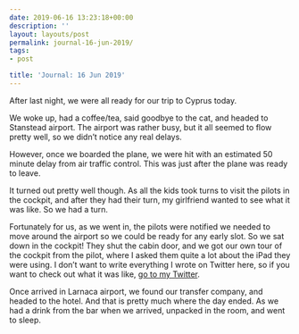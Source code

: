 ```yaml
---
date: 2019-06-16 13:23:18+00:00
description: ''
layout: layouts/post
permalink: journal-16-jun-2019/
tags:
- post

title: 'Journal: 16 Jun 2019'
---
```


<p>After last night, we were all ready for our trip to Cyprus today.</p>
<p>We woke up, had a coffee/tea, said goodbye to the cat, and headed to Stanstead airport. The airport was rather busy, but it all seemed to flow pretty well, so we didn’t notice any real delays.</p>
<p>However, once we boarded the plane, we were hit with an estimated 50 minute delay from air traffic control. This was just after the plane was ready to leave.</p>
<p>It turned out pretty well though. As all the kids took turns to visit the pilots in the cockpit, and after they had their turn, my girlfriend wanted to see what it was like. So we had a turn.</p>
<p>Fortunately for us, as we went in, the pilots were notified we needed to move around the airport so we could be ready for any early slot. So we sat down in the cockpit! They shut the cabin door, and we got our own tour of the cockpit from the pilot, where I asked them quite a lot about the iPad they were using. I don’t want to write everything I wrote on Twitter here, so if you want to check out what it was like, <a href="https://twitter.com/ChrisHannah">go to my Twitter</a>.</p>
<p>Once arrived in Larnaca airport, we found our transfer company, and headed to the hotel. And that is pretty much where the day ended. As we had a drink from the bar when we arrived, unpacked in the room, and went to sleep.</p>
